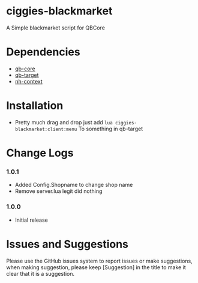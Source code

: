 # ciggies-blackmarket

A Simple blackmarket script for QBCore
<br>

# Dependencies
* [qb-core](https://github.com/qbcore-framework)
* [qb-target](https://github.com/BerkieBb/qb-target)
* [nh-context](https://github.com/nerohiro/nh-context)

# Installation
* Pretty much drag and drop just add ```lua ciggies-blackmarket:client:menu``` To something in qb-target

# Change Logs
### 1.0.1
* Added Config.Shopname to change shop name
* Remove server.lua legit did nothing

### 1.0.0
* Initial release

# Issues and Suggestions
Please use the GitHub issues system to report issues or make suggestions, when making suggestion, please keep [Suggestion] in the title to make it clear that it is a suggestion.